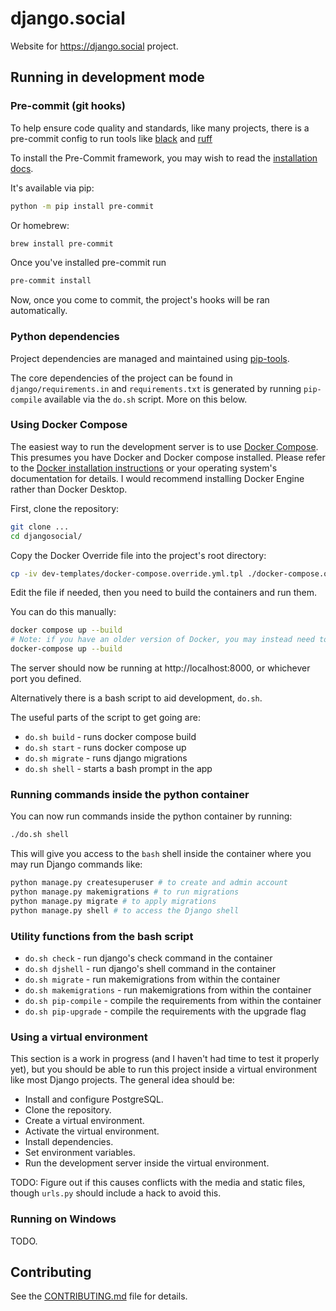 # django.social

Website for https://django.social project.

## Running in development mode

### Pre-commit (git hooks)

To help ensure code quality and standards, like many projects, there is a pre-commit config to run tools
like [black](https://black.readthedocs.io/en/stable/index.html) and [ruff](https://docs.astral.sh/ruff/)

To install the Pre-Commit framework, you may wish to read the [installation docs](https://pre-commit.com/#intro).

It's available via pip:
```bash
python -m pip install pre-commit
```
Or homebrew:
```bash
brew install pre-commit
```

Once you've installed pre-commit run

```bash
pre-commit install
```

Now, once you come to commit, the project's hooks will be ran automatically.


### Python dependencies

Project dependencies are managed and maintained using [pip-tools](https://github.com/jazzband/pip-tools).

The core dependencies of the project can be found in ``django/requirements.in`` and ``requirements.txt``
is generated by running ``pip-compile`` available via the ``do.sh`` script. More on this below.

### Using Docker Compose

The easiest way to run the development server is to use [Docker Compose](https://docs.docker.com/compose/). This presumes you have Docker and Docker compose installed. Please refer to the [Docker installation instructions](https://docs.docker.com/engine/install/) or your operating system's documentation for details. I would recommend installing Docker Engine rather than Docker Desktop.

First, clone the repository:

```bash
git clone ...
cd djangosocial/
```

Copy the Docker Override file into the project's root directory:

```bash
cp -iv dev-templates/docker-compose.override.yml.tpl ./docker-compose.override.yml
```

Edit the file if needed, then you need to build the containers and run them.

You can do this manually:

```bash
docker compose up --build
# Note: if you have an older version of Docker, you may instead need to use:
docker-compose up --build
```

The server should now be running at http://localhost:8000, or whichever port you defined.

Alternatively there is a bash script to aid development, ``do.sh``.

The useful parts of the script to get going are:

* ``do.sh build`` - runs docker compose build
* ``do.sh start`` - runs docker compose up
* ``do.sh migrate`` - runs django migrations
* ``do.sh shell`` - starts a bash prompt in the app

### Running commands inside the python container

You can now run commands inside the python container by running:

```bash
./do.sh shell
```

This will give you access to the `bash` shell inside the container where you may run Django commands like:

```bash
python manage.py createsuperuser # to create and admin account
python manage.py makemigrations # to run migrations
python manage.py migrate # to apply migrations
python manage.py shell # to access the Django shell
```

### Utility functions from the bash script

* ``do.sh check`` - run django's check command in the container
* ``do.sh djshell`` - run django's shell command in the container
* ``do.sh migrate`` - run makemigrations from within the container
* ``do.sh makemigrations`` - run makemigrations from within the container
* ``do.sh pip-compile`` - compile the requirements from within the container
* ``do.sh pip-upgrade`` - compile the requirements with the upgrade flag

### Using a virtual environment

This section is a work in progress (and I haven't had time to test it properly yet), but you should be able to run this project inside a virtual environment like most Django projects. The general idea should be:

- Install and configure PostgreSQL.
- Clone the repository.
- Create a virtual environment.
- Activate the virtual environment.
- Install dependencies.
- Set environment variables.
- Run the development server inside the virtual environment.

TODO: Figure out if this causes conflicts with the media and static files, though `urls.py` should include a hack to avoid this.

### Running on Windows

TODO.

## Contributing

See the [CONTRIBUTING.md](CONTRIBUTING.md) file for details.
